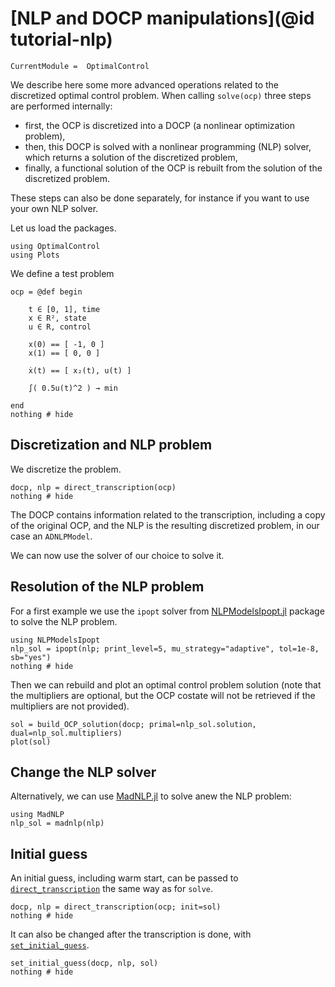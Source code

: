 # [NLP and DOCP manipulations](@id tutorial-nlp)

```@meta
CurrentModule =  OptimalControl
```

We describe here some more advanced operations related to the discretized optimal control problem.
When calling `solve(ocp)` three steps are performed internally:

- first, the OCP is discretized into a DOCP (a nonlinear optimization problem),
- then, this DOCP is solved with a nonlinear programming (NLP) solver, which returns a solution of the discretized problem,
- finally, a functional solution of the OCP is rebuilt from the solution of the discretized problem.

These steps can also be done separately, for instance if you want to use your own NLP solver. 

Let us load the packages.

```@example main
using OptimalControl
using Plots
```

We define a test problem

```@example main
ocp = @def begin

    t ∈ [0, 1], time
    x ∈ R², state
    u ∈ R, control

    x(0) == [ -1, 0 ]
    x(1) == [ 0, 0 ]

    ẋ(t) == [ x₂(t), u(t) ]

    ∫( 0.5u(t)^2 ) → min

end
nothing # hide
```

## Discretization and NLP problem

We discretize the problem.

```@example main
docp, nlp = direct_transcription(ocp)
nothing # hide
```

The DOCP contains information related to the transcription, including a copy of the original OCP, and the NLP is the resulting discretized problem, in our case an `ADNLPModel`.

We can now use the solver of our choice to solve it.

## Resolution of the NLP problem

For a first example we use the `ipopt` solver from [NLPModelsIpopt.jl](https://jso.dev/NLPModelsIpopt.jl) package to solve the NLP problem.

```@example main
using NLPModelsIpopt
nlp_sol = ipopt(nlp; print_level=5, mu_strategy="adaptive", tol=1e-8, sb="yes")
nothing # hide
```

Then we can rebuild and plot an optimal control problem solution (note that the multipliers are optional, but the OCP costate will not be retrieved if the multipliers are not provided).

```@example main
sol = build_OCP_solution(docp; primal=nlp_sol.solution, dual=nlp_sol.multipliers)
plot(sol)
```
## Change the NLP solver

Alternatively, we can use [MadNLP.jl](https://madnlp.github.io/MadNLP.jl) to solve anew the NLP problem:

```@example main
using MadNLP
nlp_sol = madnlp(nlp)
```

## Initial guess

An initial guess, including warm start, can be passed to [`direct_transcription`](https://control-toolbox.org/OptimalControl.jl/stable/dev-ctdirect.html#CTDirect.direct_transcription-Tuple{Model,%20Vararg{Any}}) the same way as for `solve`.

```@example main
docp, nlp = direct_transcription(ocp; init=sol)
nothing # hide
```

It can also be changed after the transcription is done, with  [`set_initial_guess`](https://control-toolbox.org/OptimalControl.jl/stable/dev-ctdirect.html#CTDirect.set_initial_guess-Tuple{CTDirect.DOCP,%20Any,%20Any}).

```@example main
set_initial_guess(docp, nlp, sol)
nothing # hide
```
